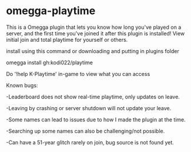 # omegga-playtime
This is a Omegga plugin that lets you know how long you've played on a server, and the first time you've joined it after this plugin is installed!
View initial join and total playtime for yourself or others.

install using this command or downloading and putting in plugins folder

omegga install gh:kodi022/playtime


Do '!help K-Playtime' in-game to view what you can access


Known bugs:

-Leaderboard does not show real-time playtime, only updates on leave.

-Leaving by crashing or server shutdown will not update your leave.

-Some names can lead to issues due to how I made the plugin at the time.

-Searching up some names can also be challenging/not possible.

-Can have a 51-year glitch rarely on join, bug source is not found yet.
